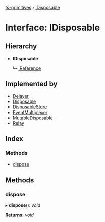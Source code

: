 [ts-primitives](../README.md) › [IDisposable](idisposable.md)

# Interface: IDisposable

## Hierarchy

* **IDisposable**

  ↳ [IReference](ireference.md)

## Implemented by

* [Delayer](../classes/delayer.md)
* [Disposable](../classes/disposable.md)
* [DisposableStore](../classes/disposablestore.md)
* [EventMultiplexer](../classes/eventmultiplexer.md)
* [MutableDisposable](../classes/mutabledisposable.md)
* [Relay](../classes/relay.md)

## Index

### Methods

* [dispose](idisposable.md#dispose)

## Methods

###  dispose

▸ **dispose**(): *void*

**Returns:** *void*
